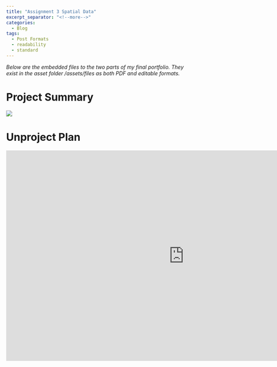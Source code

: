 ```yaml
---
title: "Assignment 3 Spatial Data"
excerpt_separator: "<!--more-->"
categories:
  - Blog
tags:
  - Post Formats
  - readability
  - standard
---
```



*Below are the embedded files to the two parts of my final portfolio. They exist in the asset folder /assets/files as both PDF and editable formats.*

# Project Summary

<img src="/assets/images/images/summary_slide.png" style="zoom:100%"/>

# Unproject Plan

<iframe src="https://docs.google.com/presentation/d/e/2PACX-1vTTWuw08y2G4tNxRO_JgwXeXgOgVYRl6Zo9Ypgb5MpYe0B392i1VK8zsOcZ-xHRAzlEoGavoYblHeAf/embed?start=false&loop=false&delayms=5000" frameborder="0" width="960" height="569" allowfullscreen="true" mozallowfullscreen="true" webkitallowfullscreen="true"></iframe>